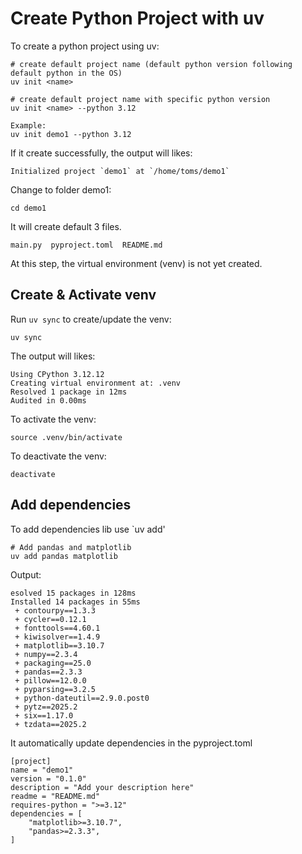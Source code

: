 # Create Python Project with uv

To create a python project using uv:
```
# create default project name (default python version following default python in the OS)
uv init <name>

# create default project name with specific python version
uv init <name> --python 3.12

Example:
uv init demo1 --python 3.12
```
If it create successfully, the output will likes:
```
Initialized project `demo1` at `/home/toms/demo1`
```

Change to folder demo1:
```
cd demo1
```
It will create default 3 files.
```
main.py  pyproject.toml  README.md
```
At this step, the virtual environment (venv) is not yet created.

## Create & Activate venv
Run `uv sync` to create/update the venv:
```
uv sync
```
The output will likes:
```
Using CPython 3.12.12
Creating virtual environment at: .venv
Resolved 1 package in 12ms
Audited in 0.00ms
```

To activate the venv:
```
source .venv/bin/activate
```

To deactivate the venv:
```
deactivate
```

## Add dependencies
To add dependencies lib use `uv add'
```
# Add pandas and matplotlib
uv add pandas matplotlib
```
Output:
```
esolved 15 packages in 128ms
Installed 14 packages in 55ms
 + contourpy==1.3.3
 + cycler==0.12.1
 + fonttools==4.60.1
 + kiwisolver==1.4.9
 + matplotlib==3.10.7
 + numpy==2.3.4
 + packaging==25.0
 + pandas==2.3.3
 + pillow==12.0.0
 + pyparsing==3.2.5
 + python-dateutil==2.9.0.post0
 + pytz==2025.2
 + six==1.17.0
 + tzdata==2025.2

```
It automatically update dependencies in the pyproject.toml 
```
[project]
name = "demo1"
version = "0.1.0"
description = "Add your description here"
readme = "README.md"
requires-python = ">=3.12"
dependencies = [
    "matplotlib>=3.10.7",
    "pandas>=2.3.3",
]
```




